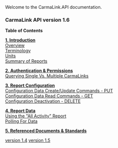 Welcome to the CarmaLink.API documentation.

<h3>CarmaLink API version 1.6</h3>

<b>Table of Contents</b>  
  
<b><a href="https://github.com/CarmaSys/CarmaLinkAPI/blob/1.6/introduction.md">1. Introduction</a></b>    
<a href="https://github.com/CarmaSys/CarmaLinkAPI/blob/1.6/introduction.md">Overview</a>  
<a href="https://github.com/CarmaSys/CarmaLinkAPI/blob/1.6/terminology.md">Terminology</a>  
<a href="https://github.com/CarmaSys/CarmaLinkAPI-unstable/blob/1.6/units.md">Units</a>  
<a href="https://github.com/CarmaSys/CarmaLinkAPI-unstable/blob/1.6/summaryOfReports.md">Summary of Reports</a>   
  
<b><a href="https://github.com/CarmaSys/CarmaLinkAPI-unstable/blob/1.6/authenticationAndPermissions.md">2. Authentication & Permissions</a></b>  
<a href="https://github.com/CarmaSys/CarmaLinkAPI-unstable/blob/1.6/queryingSingleVsMultipleCarmaLinks.md">Querying Single Vs. Multiple CarmaLinks</a>  
  
<b><a href="https://github.com/CarmaSys/CarmaLinkAPI-unstable/blob/1.6/reportConfiguration.md">3. Report Configuration</a></b>  
<a href="https://github.com/CarmaSys/CarmaLinkAPI-unstable/blob/1.6/configurationDataCreateUpdateCommandsPUT.md">Configuration Data Create/Update Commands - PUT</a>  
<a href="https://github.com/CarmaSys/CarmaLinkAPI-unstable/blob/1.6/configurationDataReadCommandsGET.md">Configuration Data Read Commands - GET</a>  
<a href="https://github.com/CarmaSys/CarmaLinkAPI-unstable/blob/1.6/configurationDeactivationDELETE.md">Configuration Deactivation - DELETE</a>  
  
<b><a href="https://github.com/CarmaSys/CarmaLinkAPI-unstable/blob/1.6/reportData.md">4. Report Data</a></b>  
<a href="https://github.com/CarmaSys/CarmaLinkAPI-unstable/blob/1.6/usingTheAllActivityReport.md">Using the "All Activity" Report</a>  
<a href="https://github.com/CarmaSys/CarmaLinkAPI-unstable/blob/1.6/pollingForData.md">Polling For Data</a>  
  
<b><a href="https://github.com/CarmaSys/CarmaLinkAPI-unstable/blob/1.6/referencedDocumentsAndStandards.md">5. Referenced Documents & Standards</a></b>  

<a href="https://github.com/CarmaSys/CarmaLinkAPI/tree/1.4">version 1.4</a>
<a href="https://github.com/CarmaSys/CarmaLinkAPI/blob/1.5/README.md">version 1.5</a>
